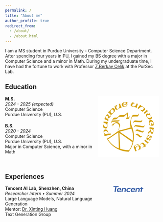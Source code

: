 ```yaml
---
permalink: /
title: "About me"
author_profile: true
redirect_from: 
  - /about/
  - /about.html
---
```


I am a MS student in Purdue University - Computer Science Department. After spending four years in PU, I gained my BS degree with a major in Computer Science and a minor in Math. During my undergraduate time, I have had the fortune to work with Professor [Z.Berkay Celik](https://beerkay.github.io/) at the PurSec Lab. 

<!-- Education Section -->
<div style="margin-bottom: 50px;"> <!-- Increased bottom margin for better spacing -->
    <h2>Education</h2>
    <div style="display: flex; justify-content: space-between; align-items: flex-start; width: 100%;">
        <div style="flex-basis: 60%; display: flex; flex-direction: column;">
            <div>
                <b>M.S.</b><br>
                <i>2024 - 2025 (expected)</i><br>
                Computer Science<br>
                Purdue University (PU), U.S.
            </div>
            <div style="margin-top: 20px;">
                <b>B.S.</b><br>
                <i>2020 - 2024</i><br>
                Computer Science<br>
                Purdue University (PU), U.S.<br>
                Major in Computer Science, with a minor in Math
            </div>
        </div>
        <div style="flex-basis: 40%; display: flex; justify-content: center; align-items: center;">
            <img src="/images/Purdue_University64.png" alt="Purdue University Logo" width="200"/>
        </div>
    </div>
</div>

<!-- Experiences Section -->
<div>
    <h2>Experiences</h2>
    <div style="display: flex; justify-content: space-between; align-items: flex-start; width: 100%;">
        <div style="flex-basis: 60%; display: flex; flex-direction: column;">
            <div>
                <b>Tencent AI Lab, Shenzhen, China</b><br>
                <i>Researcher Intern • Summer 2024</i><br>
                Large Language Models, Natural Language Generation<br>
                Mentor: <a href="https://timhuang1.github.io/" target="_blank">Dr. Xinting Huang</a><br>
                Text Generation Group
            </div>
        </div>
        <div style="flex-basis: 40%; display: flex; justify-content: center; align-items: center;">
            <img src="/images/tencent_logo.png" alt="Tencent Logo" width="100"/>
        </div>
    </div>
</div>



<!-- A data-driven personal website
======
Like many other Jekyll-based GitHub Pages templates, Academic Pages makes you separate the website's content from its form. The content & metadata of your website are in structured markdown files, while various other files constitute the theme, specifying how to transform that content & metadata into HTML pages. You keep these various markdown (.md), YAML (.yml), HTML, and CSS files in a public GitHub repository. Each time you commit and push an update to the repository, the [GitHub pages](https://pages.github.com/) service creates static HTML pages based on these files, which are hosted on GitHub's servers free of charge.

Many of the features of dynamic content management systems (like Wordpress) can be achieved in this fashion, using a fraction of the computational resources and with far less vulnerability to hacking and DDoSing. You can also modify the theme to your heart's content without touching the content of your site. If you get to a point where you've broken something in Jekyll/HTML/CSS beyond repair, your markdown files describing your talks, publications, etc. are safe. You can rollback the changes or even delete the repository and start over -- just be sure to save the markdown files! Finally, you can also write scripts that process the structured data on the site, such as [this one](https://github.com/academicpages/academicpages.github.io/blob/master/talkmap.ipynb) that analyzes metadata in pages about talks to display [a map of every location you've given a talk](https://academicpages.github.io/talkmap.html).

Getting started
======
1. Register a GitHub account if you don't have one and confirm your e-mail (required!)
1. Fork [this repository](https://github.com/academicpages/academicpages.github.io) by clicking the "fork" button in the top right. 
1. Go to the repository's settings (rightmost item in the tabs that start with "Code", should be below "Unwatch"). Rename the repository "[your GitHub username].github.io", which will also be your website's URL.
1. Set site-wide configuration and create content & metadata (see below -- also see [this set of diffs](http://archive.is/3TPas) showing what files were changed to set up [an example site](https://getorg-testacct.github.io) for a user with the username "getorg-testacct")
1. Upload any files (like PDFs, .zip files, etc.) to the files/ directory. They will appear at https://[your GitHub username].github.io/files/example.pdf.  
1. Check status by going to the repository settings, in the "GitHub pages" section

Site-wide configuration
------
The main configuration file for the site is in the base directory in [_config.yml](https://github.com/academicpages/academicpages.github.io/blob/master/_config.yml), which defines the content in the sidebars and other site-wide features. You will need to replace the default variables with ones about yourself and your site's github repository. The configuration file for the top menu is in [_data/navigation.yml](https://github.com/academicpages/academicpages.github.io/blob/master/_data/navigation.yml). For example, if you don't have a portfolio or blog posts, you can remove those items from that navigation.yml file to remove them from the header. 

Create content & metadata
------
For site content, there is one markdown file for each type of content, which are stored in directories like _publications, _talks, _posts, _teaching, or _pages. For example, each talk is a markdown file in the [_talks directory](https://github.com/academicpages/academicpages.github.io/tree/master/_talks). At the top of each markdown file is structured data in YAML about the talk, which the theme will parse to do lots of cool stuff. The same structured data about a talk is used to generate the list of talks on the [Talks page](https://academicpages.github.io/talks), each [individual page](https://academicpages.github.io/talks/2012-03-01-talk-1) for specific talks, the talks section for the [CV page](https://academicpages.github.io/cv), and the [map of places you've given a talk](https://academicpages.github.io/talkmap.html) (if you run this [python file](https://github.com/academicpages/academicpages.github.io/blob/master/talkmap.py) or [Jupyter notebook](https://github.com/academicpages/academicpages.github.io/blob/master/talkmap.ipynb), which creates the HTML for the map based on the contents of the _talks directory).

**Markdown generator**

I have also created [a set of Jupyter notebooks](https://github.com/academicpages/academicpages.github.io/tree/master/markdown_generator
) that converts a CSV containing structured data about talks or presentations into individual markdown files that will be properly formatted for the Academic Pages template. The sample CSVs in that directory are the ones I used to create my own personal website at stuartgeiger.com. My usual workflow is that I keep a spreadsheet of my publications and talks, then run the code in these notebooks to generate the markdown files, then commit and push them to the GitHub repository.

How to edit your site's GitHub repository
------
Many people use a git client to create files on their local computer and then push them to GitHub's servers. If you are not familiar with git, you can directly edit these configuration and markdown files directly in the github.com interface. Navigate to a file (like [this one](https://github.com/academicpages/academicpages.github.io/blob/master/_talks/2012-03-01-talk-1.md) and click the pencil icon in the top right of the content preview (to the right of the "Raw | Blame | History" buttons). You can delete a file by clicking the trashcan icon to the right of the pencil icon. You can also create new files or upload files by navigating to a directory and clicking the "Create new file" or "Upload files" buttons. 

Example: editing a markdown file for a talk
![Editing a markdown file for a talk](/images/editing-talk.png)

For more info
------
More info about configuring Academic Pages can be found in [the guide](https://academicpages.github.io/markdown/). The [guides for the Minimal Mistakes theme](https://mmistakes.github.io/minimal-mistakes/docs/configuration/) (which this theme was forked from) might also be helpful. -->
